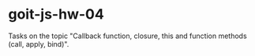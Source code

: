 # goit-js-hw-04

Tasks on the topic "Callback function, closure, this and function methods (call, apply, bind)".
